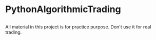 # PythonAlgorithmicTrading

##
All material in this project is for practice purpose. 
Don't use it for real trading.
